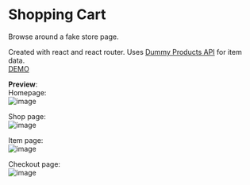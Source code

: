 # Shopping Cart
Browse around a fake store page.  

Created with react and react router. Uses [Dummy Products API](https://dummyproducts-api.herokuapp.com/) for item data.  
[DEMO](https://danieltran0.github.io/Shopping_Cart/)   
  
**Preview**:  
Homepage:  
![image](https://user-images.githubusercontent.com/76408883/112560470-a8728900-8da9-11eb-933c-f4dfae3b956e.png)

Shop page:  
![image](https://user-images.githubusercontent.com/76408883/112560599-f38c9c00-8da9-11eb-866f-2f1d7d3f4025.png)

Item page:  
![image](https://user-images.githubusercontent.com/76408883/112560630-02734e80-8daa-11eb-977a-6e11c8e6d715.png)

Checkout page:  
![image](https://user-images.githubusercontent.com/76408883/112560703-2040b380-8daa-11eb-96ea-5173e2b16ba7.png)
